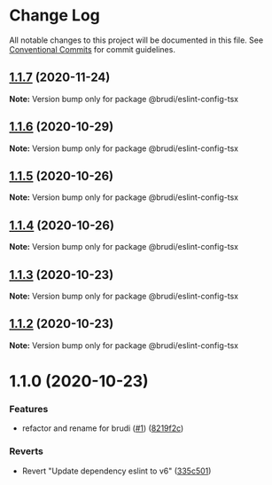 # Change Log

All notable changes to this project will be documented in this file.
See [Conventional Commits](https://conventionalcommits.org) for commit guidelines.

## [1.1.7](https://github.com/brudi/eslint-config/compare/@brudi/eslint-config-tsx@1.1.6...@brudi/eslint-config-tsx@1.1.7) (2020-11-24)

**Note:** Version bump only for package @brudi/eslint-config-tsx





## [1.1.6](https://github.com/brudi/eslint-config/compare/@brudi/eslint-config-tsx@1.1.5...@brudi/eslint-config-tsx@1.1.6) (2020-10-29)

**Note:** Version bump only for package @brudi/eslint-config-tsx





## [1.1.5](https://github.com/brudi/eslint-config/compare/@brudi/eslint-config-tsx@1.1.4...@brudi/eslint-config-tsx@1.1.5) (2020-10-26)

**Note:** Version bump only for package @brudi/eslint-config-tsx





## [1.1.4](https://github.com/brudi/eslint-config/compare/@brudi/eslint-config-tsx@1.1.3...@brudi/eslint-config-tsx@1.1.4) (2020-10-26)

**Note:** Version bump only for package @brudi/eslint-config-tsx





## [1.1.3](https://github.com/brudi/eslint-config/compare/@brudi/eslint-config-tsx@1.1.2...@brudi/eslint-config-tsx@1.1.3) (2020-10-23)

**Note:** Version bump only for package @brudi/eslint-config-tsx





## [1.1.2](https://github.com/brudi/eslint-config/compare/@brudi/eslint-config-tsx@1.1.0...@brudi/eslint-config-tsx@1.1.2) (2020-10-23)

**Note:** Version bump only for package @brudi/eslint-config-tsx





# 1.1.0 (2020-10-23)


### Features

* refactor and rename for brudi ([#1](https://github.com/brudi/eslint-config/issues/1)) ([8219f2c](https://github.com/brudi/eslint-config/commit/8219f2cf169096344f1fe36c317fc48b41abe29b))


### Reverts

* Revert "Update dependency eslint to v6" ([335c501](https://github.com/brudi/eslint-config/commit/335c50104de590c5f1ca3defe7377027b61f6bc0))
